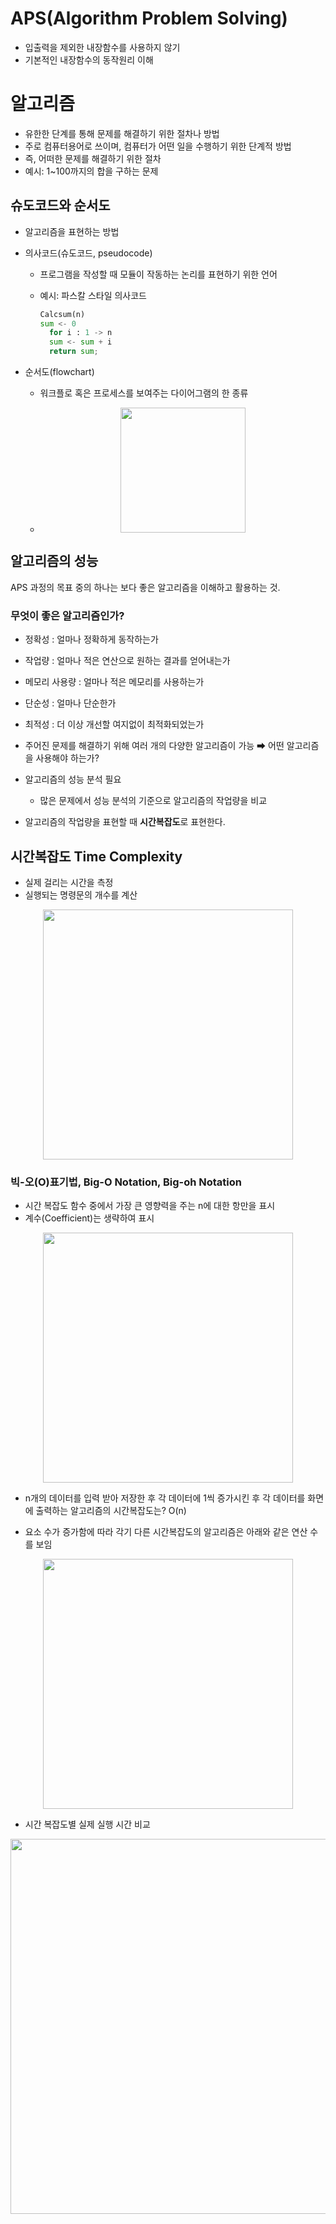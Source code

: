 # APS(Algorithm Problem Solving)
- 입출력을 제외한 내장함수를 사용하지 않기
- 기본적인 내장함수의 동작원리 이해

# 알고리즘
- 유한한 단계를 통해 문제를 해결하기 위한 절차나 방법
- 주로 컴퓨터용어로 쓰이며, 컴퓨터가 어떤 일을 수행하기 위한 단계적 방법
- 즉, 어떠한 문제를 해결하기 위한 절차
- 예시: 1~100까지의 합을 구하는 문제

## 슈도코드와 순서도
- 알고리즘을 표현하는 방법
- 의사코드(슈도코드, pseudocode)
  - 프로그램을 작성할 때 모듈이 작동하는 논리를 표현하기 위한 언어
  - 예시: 파스칼 스타일 의사코드
    
    ```py
    Calcsum(n)
    sum <- 0
      for i : 1 -> n
      sum <- sum + i
      return sum; 
    ```

- 순서도(flowchart)
  - 워크플로 혹은 프로세스를 보여주는 다이어그램의 한 종류
  - <p align = 'center'>
      <image src = 'https://upload.wikimedia.org/wikipedia/commons/thumb/0/06/For-loop-diagram.png/220px-For-loop-diagram.png' width = 200>
    </p>

## 알고리즘의 성능
APS 과정의 목표 중의 하나는 보다 좋은 알고리즘을 이해하고 활용하는 것.
### 무엇이 좋은 알고리즘인가?
  - 정확성 : 얼마나 정확하게 동작하는가
  - 작업량 : 얼마나 적은 연산으로 원하는 결과를 얻어내는가
  - 메모리 사용량 : 얼마나 적은 메모리를 사용하는가
  - 단순성 : 얼마나 단순한가
  - 최적성 : 더 이상 개선할 여지없이 최적화되었는가

- 주어진 문제를 해결하기 위해 여러 개의 다양한 알고리즘이 가능 ➡ 어떤 알고리즘을 사용해야 하는가?

- 알고리즘의 성능 분석 필요
  - 많은 문제에서 성능 분석의 기준으로 알고리즘의 작업량을 비교

- 알고리즘의 작업량을 표현할 때 **시간복잡도**로 표현한다.

## 시간복잡도 Time Complexity
  - 실제 걸리는 시간을 측정
  - 실행되는 명령문의 개수를 계산
  <p align = 'center'>
    <image src = 'image\time-complexity.png' width = 400>
  </p>

### 빅-오(O)표기법, Big-O Notation, Big-oh Notation
  - 시간 복잡도 함수 중에서 가장 큰 영향력을 주는 n에 대한 항만을 표시
  - 계수(Coefficient)는 생략하여 표시
  
  <p align = 'center'>
    <image src = 'image\big-o.png' width = 400>
  </p>
  
  - n개의 데이터를 입력 받아 저장한 후 각 데이터에 1씩 증가시킨 후 각 데이터를 화면에 출력하는 알고리즘의 시간복잡도는? O(n)
  
  - 요소 수가 증가함에 따라 각기 다른 시간복잡도의 알고리즘은 아래와 같은 연산 수를 보임

  <p align = 'center'>
    <image src = 'https://cdn-media-1.freecodecamp.org/images/1*KfZYFUT2OKfjekJlCeYvuQ.jpeg' width = 400>
  </p>


  - 시간 복잡도별 실제 실행 시간 비교
  <p align = 'center'>
    <image src = 'image\big-o2.png' width = 600>
  </p>
